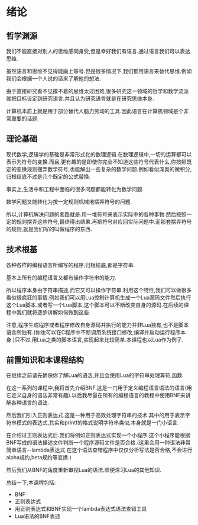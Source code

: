 # 绪论

## 哲学渊源

我们不能直接对别人的思维感同身受,但是幸好我们有语言.通过语言我们可以表达思维.

虽然语言和思维不见得能画上等号.但是很多情况下,我们都用语言来替代思维.例如我们会根据一个人说的话来了解他的想法.

由于直接研究看不见摸不着的思维太过困难,很多研究这一领域的哲学和数学流派就把目标设定到研究语言.并且认为研究语言就是在研究思维本身.

计算机本质上就是用于部分替代人脑力劳动的工具.因此语言在计算机领域是个非常重要的话题.

## 理论基础

现代数学,逻辑学的基础是非常形式化的数理逻辑.在数理逻辑中,一切的运算都可以表示为符号的变换.而且,更有趣的是即使你完全不知道这些符号代表什么,你按照既定的变换规则摆弄数学符号,也能解出一些复杂的数学问题.例如看似深奥的微积分,归根结底不过是几个既定的公式替换.

事实上,生活中和工程中面临的很多问题都能转化为数学问题.

数学问题又能转化为按一定规则机械地摆弄符号的问题.

所以,计算机解决问题的套路就是.用一堆符号来表示实际中的各种事物.然后按照一定的规则摆弄这些符号,最终得出结果.再把符号对应回实际问题中.而那套摆弄符号的规则,就是我们写的叫做程序的东西.

## 技术根基

各种各样的编程语言所编写的程序,归根结底,都是字符串.

基本上所有的编程语言又都有操作字符串的能力.

所以程序本身由字符串描述,而它又可以操作字符串.利用这个特性,我们可以做很多看似很疯狂的事情.例如我们可以用Lua控制计算机生成一个Lua源码文件然后执行这个Lua脚本.或者写一个Lua脚本,这个脚本可以不断改变自身的源码.在后续的课程中我们就将逐步讲解如何做到这些.

注意,程序生成程序或者程序修改自身源码并执行的能力并非Lua独有,也不是脚本语言所独有.(你也可以在C程序中不断调用系统接口修改,编译并启动运行程序本身.)只不过,用Lua之类的脚本语言,实现起来比较简单.本课程也以Lua作为例子.

## 前置知识和本课程结构

在继续之前请先确保你了解Lua的语法,并且会使用Lua的字符串处理算符,函数.

在这一系列的课程中,我将首先介绍BNF.这是一门用于定义编程语言语法的语言(用它定义自身的语法非常有趣).以后我尽量在所有的编程语言的教程中使用BNF来讲解各种语言的语法.

然后我们引入正则表达式.这是一种用于高效处理字符串的技术.其中的用于表示字符串模式的表达式,其实和printf的格式说明字符串类似,本身就是一门小语言.

在介绍过正则表达式后.我们将例如正则表达式实现一个小程序.这个小程序能根据BNF写成的语法描述文件判断一个程序源码文件是否合格.(这里会用一种语法非常简单语言--lambda表达式.在这个语法查错程序中仅仅分析写法是否合格,不会进行alpha规约,beta规约等变换.)

然后我们从BNF的角度重新审视Lua的语法.顺便温习Lua的其他知识.

总结一下,本课程包括:

* BNF
* 正则表达式
* 用正则表达式和BNF实现一个lambda表达式语法查错工具
* Lua语法的BNF表述
